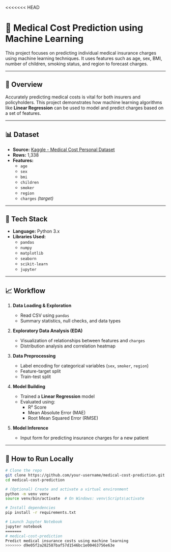 <<<<<<< HEAD
# 🏥 Medical Cost Prediction using Machine Learning

This project focuses on predicting individual medical insurance charges using machine learning techniques. It uses features such as age, sex, BMI, number of children, smoking status, and region to forecast charges.

---

## 📌 Overview

Accurately predicting medical costs is vital for both insurers and policyholders. This project demonstrates how machine learning algorithms like **Linear Regression** can be used to model and predict charges based on a set of features.

---

## 📊 Dataset

- **Source:** [Kaggle - Medical Cost Personal Dataset](https://www.kaggle.com/datasets/mirichoi0218/insurance)
- **Rows:** 1,338
- **Features:**
  - `age`
  - `sex`
  - `bmi`
  - `children`
  - `smoker`
  - `region`
  - `charges` *(target)*

---

## 🧰 Tech Stack

- **Language:** Python 3.x
- **Libraries Used:**
  - `pandas`
  - `numpy`
  - `matplotlib`
  - `seaborn`
  - `scikit-learn`
  - `jupyter`

---

## 📈 Workflow

1. **Data Loading & Exploration**
   - Read CSV using `pandas`
   - Summary statistics, null checks, and data types

2. **Exploratory Data Analysis (EDA)**
   - Visualization of relationships between features and `charges`
   - Distribution analysis and correlation heatmap

3. **Data Preprocessing**
   - Label encoding for categorical variables (`sex`, `smoker`, `region`)
   - Feature-target split
   - Train-test split

4. **Model Building**
   - Trained a **Linear Regression** model
   - Evaluated using:
     - R² Score
     - Mean Absolute Error (MAE)
     - Root Mean Squared Error (RMSE)

5. **Model Inference**
   - Input form for predicting insurance charges for a new patient

---

## 🚀 How to Run Locally

```bash
# Clone the repo
git clone https://github.com/your-username/medical-cost-prediction.git
cd medical-cost-prediction

# (Optional) Create and activate a virtual environment
python -m venv venv
source venv/bin/activate  # On Windows: venv\Scripts\activate

# Install dependencies
pip install -r requirements.txt

# Launch Jupyter Notebook
jupyter notebook
=======
# medical-cost-prediction
Predict medical insurance costs using machine learning
>>>>>>> d9e05f2a282587baf57d1546bc1e00463756e63e
